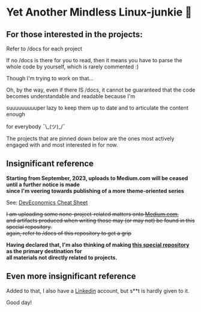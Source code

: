 # Yet Another Mindless Linux-junkie :zany_face:

## For those interested in the projects:

Refer to /docs for each project

If no /docs is there for you to read, then it means you have to parse the whole code by yourself, which is rarely commented :)

Though I'm trying to work on that...

Oh, by the way, even if there IS /docs, it cannot be guaranteed that the code becomes  understandable and readable because I'm

suuuuuuuuuper lazy to keep them up to date and to articulate the content enough

for everybody ¯\\\_(ツ)_/¯

The projects that are pinned down below are the ones most actively engaged with and most interested in for now.


## Insignificant reference

**Starting from September, 2023, uploads to Medium.com will be ceased until a further notice is made\
since I'm veering towards publishing of a more theme-oriented series**

See: [DevEconomics Cheat Sheet](https://github.com/seantywork/dev-economics-cheat-sheet)

~~I am uploading some none-project-related matters onto [Medium.com](https://medium.com/@seantywork),\
and artifacts produced when writing those may (or may not) be found in this special repository.\
again, refer to /docs of this repository to get a grip~~

**Having declared that, I'm also thinking of making [this special repository](https://github.com/seantywork/seantywork) as the primary destination for \
all materials not directly related to projects.** 

## Even more insignificant reference

Added to that, I also have a [Linkedin](https://www.linkedin.com/in/sean-taehoon-yoon/) account, but s**t is hardly given to it.

Good day!





